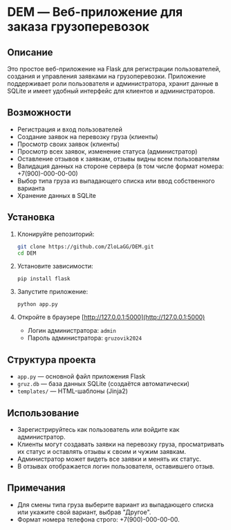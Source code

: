 <!-- filepath: c:\Coding\DEM\REAME.md -->
# DEM — Веб-приложение для заказа грузоперевозок

## Описание

Это простое веб-приложение на Flask для регистрации пользователей, создания и управления заявками на грузоперевозки. Приложение поддерживает роли пользователя и администратора, хранит данные в SQLite и имеет удобный интерфейс для клиентов и администраторов.

## Возможности

- Регистрация и вход пользователей
- Создание заявок на перевозку груза (клиенты)
- Просмотр своих заявок (клиенты)
- Просмотр всех заявок, изменение статуса (администратор)
- Оставление отзывов к заявкам, отзывы видны всем пользователям
- Валидация данных на стороне сервера (в том числе формат номера: +7(900)-000-00-00)
- Выбор типа груза из выпадающего списка или ввод собственного варианта
- Хранение данных в SQLite

## Установка

1. Клонируйте репозиторий:
    ```sh
    git clone https://github.com/ZloLaGG/DEM.git
    cd DEM
    ```

2. Установите зависимости:
    ```
    pip install flask
    ```

3. Запустите приложение:
    ```
    python app.py
    ```

4. Откройте в браузере [http://127.0.0.1:5000](http://127.0.0.1:5000)
    - Логин администратора: `admin`
    - Пароль администратора: `gruzovik2024`

## Структура проекта

- `app.py` — основной файл приложения Flask
- `gruz.db` — база данных SQLite (создаётся автоматически)
- `templates/` — HTML-шаблоны (Jinja2)

## Использование

- Зарегистрируйтесь как пользователь или войдите как администратор.
- Клиенты могут создавать заявки на перевозку груза, просматривать их статус и оставлять отзывы к своим и чужим заявкам.
- Администратор может видеть все заявки и менять их статус.
- В отзывах отображается логин пользователя, оставившего отзыв.

## Примечания

- Для смены типа груза выберите вариант из выпадающего списка или укажите свой вариант, выбрав "Другое".
- Формат номера телефона строго: +7(900)-000-00-00.